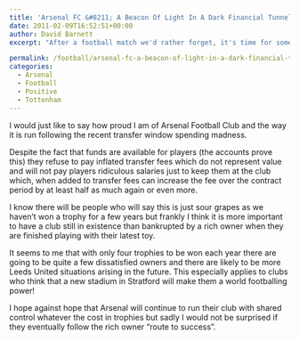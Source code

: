 ```yaml
---
title: 'Arsenal FC &#8211; A Beacon Of Light In A Dark Financial Tunnel'
date: 2011-02-09T16:52:51+00:00
author: David Barnett
excerpt: "After a football match we'd rather forget, it's time for some positive Arsenal vibes."

permalink: /football/arsenal-fc-a-beacon-of-light-in-a-dark-financial-tunnel/
categories:
  - Arsenal
  - Football
  - Positive
  - Tottenham
---
```

I would just like to say how proud I am of Arsenal Football Club and the way it is run following the recent transfer window spending madness.

Despite the fact that funds are available for players (the accounts prove this) they refuse to pay inflated transfer fees which do not represent value and will not pay players ridiculous salaries just to keep them at the club which, when added to transfer fees can increase the fee over the contract period by at least half as much again or even more.

I know there will be people who will say this is just sour grapes as we haven&#8217;t won a trophy for a few years but frankly I think it is more important to have a club still in existence than bankrupted by a rich owner when they are finished playing with their latest toy.

It seems to me that with only four trophies to be won each year there are going to be quite a few dissatisfied owners and there are likely to be more Leeds United situations arising in the future. This especially applies to clubs who think that a new stadium in Stratford will make them a world footballing power!

I hope against hope that Arsenal will continue to run their club with shared control whatever the cost in trophies but sadly I would not be surprised if they eventually follow the rich owner “route to success”.
